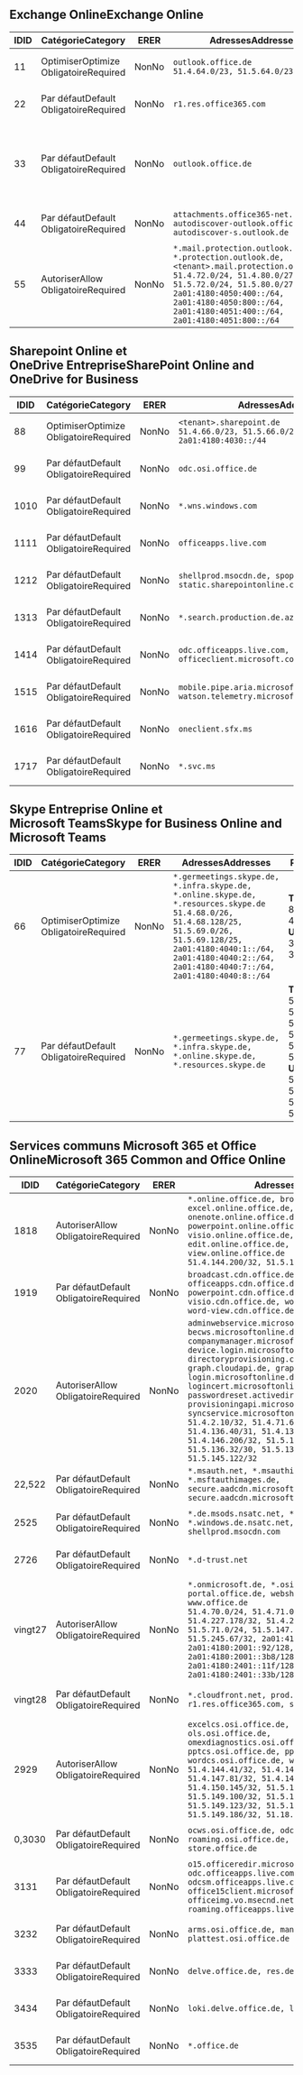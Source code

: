 <!--THIS FILE IS AUTOMATICALLY GENERATED. MANUAL CHANGES WILL BE OVERWRITTEN.-->
<!--Please contact the Office 365 Endpoints team with any questions.-->
<!--Germany endpoints version 2020032700-->
<!--File generated 2020-06-13 17:00:15.5521-->

## <a name="exchange-online"></a><span data-ttu-id="f56ef-101">Exchange Online</span><span class="sxs-lookup"><span data-stu-id="f56ef-101">Exchange Online</span></span>

<span data-ttu-id="f56ef-102">ID</span><span class="sxs-lookup"><span data-stu-id="f56ef-102">ID</span></span> | <span data-ttu-id="f56ef-103">Catégorie</span><span class="sxs-lookup"><span data-stu-id="f56ef-103">Category</span></span> | <span data-ttu-id="f56ef-104">ER</span><span class="sxs-lookup"><span data-stu-id="f56ef-104">ER</span></span> | <span data-ttu-id="f56ef-105">Adresses</span><span class="sxs-lookup"><span data-stu-id="f56ef-105">Addresses</span></span> | <span data-ttu-id="f56ef-106">Ports</span><span class="sxs-lookup"><span data-stu-id="f56ef-106">Ports</span></span>
-- | -------------------- | -- | ------------------------------------------------------------------------------------------------------------------------------------------------------------------------------------------------------------------------------------------------------------ | -------------------------------
<span data-ttu-id="f56ef-107">1</span><span class="sxs-lookup"><span data-stu-id="f56ef-107">1</span></span> | <span data-ttu-id="f56ef-108">Optimiser</span><span class="sxs-lookup"><span data-stu-id="f56ef-108">Optimize</span></span><BR><span data-ttu-id="f56ef-109">Obligatoire</span><span class="sxs-lookup"><span data-stu-id="f56ef-109">Required</span></span> | <span data-ttu-id="f56ef-110">Non</span><span class="sxs-lookup"><span data-stu-id="f56ef-110">No</span></span> | `outlook.office.de`<BR>`51.4.64.0/23, 51.5.64.0/23` | <span data-ttu-id="f56ef-111">**TCP :** 443, 80</span><span class="sxs-lookup"><span data-stu-id="f56ef-111">**TCP:** 443, 80</span></span>
<span data-ttu-id="f56ef-112">2</span><span class="sxs-lookup"><span data-stu-id="f56ef-112">2</span></span> | <span data-ttu-id="f56ef-113">Par défaut</span><span class="sxs-lookup"><span data-stu-id="f56ef-113">Default</span></span><BR><span data-ttu-id="f56ef-114">Obligatoire</span><span class="sxs-lookup"><span data-stu-id="f56ef-114">Required</span></span> | <span data-ttu-id="f56ef-115">Non</span><span class="sxs-lookup"><span data-stu-id="f56ef-115">No</span></span> | `r1.res.office365.com` | <span data-ttu-id="f56ef-116">**TCP :** 443, 80</span><span class="sxs-lookup"><span data-stu-id="f56ef-116">**TCP:** 443, 80</span></span>
<span data-ttu-id="f56ef-117">3</span><span class="sxs-lookup"><span data-stu-id="f56ef-117">3</span></span> | <span data-ttu-id="f56ef-118">Par défaut</span><span class="sxs-lookup"><span data-stu-id="f56ef-118">Default</span></span><BR><span data-ttu-id="f56ef-119">Obligatoire</span><span class="sxs-lookup"><span data-stu-id="f56ef-119">Required</span></span> | <span data-ttu-id="f56ef-120">Non</span><span class="sxs-lookup"><span data-stu-id="f56ef-120">No</span></span> | `outlook.office.de` | <span data-ttu-id="f56ef-121">**TCP :** 143, 25, 587, 993, 995</span><span class="sxs-lookup"><span data-stu-id="f56ef-121">**TCP:** 143, 25, 587, 993, 995</span></span>
<span data-ttu-id="f56ef-122">4</span><span class="sxs-lookup"><span data-stu-id="f56ef-122">4</span></span> | <span data-ttu-id="f56ef-123">Par défaut</span><span class="sxs-lookup"><span data-stu-id="f56ef-123">Default</span></span><BR><span data-ttu-id="f56ef-124">Obligatoire</span><span class="sxs-lookup"><span data-stu-id="f56ef-124">Required</span></span> | <span data-ttu-id="f56ef-125">Non</span><span class="sxs-lookup"><span data-stu-id="f56ef-125">No</span></span> | `attachments.office365-net.de, autodiscover-outlook.office.de, autodiscover-s.outlook.de` | <span data-ttu-id="f56ef-126">**TCP :** 443, 80</span><span class="sxs-lookup"><span data-stu-id="f56ef-126">**TCP:** 443, 80</span></span>
<span data-ttu-id="f56ef-127">5</span><span class="sxs-lookup"><span data-stu-id="f56ef-127">5</span></span> | <span data-ttu-id="f56ef-128">Autoriser</span><span class="sxs-lookup"><span data-stu-id="f56ef-128">Allow</span></span><BR><span data-ttu-id="f56ef-129">Obligatoire</span><span class="sxs-lookup"><span data-stu-id="f56ef-129">Required</span></span> | <span data-ttu-id="f56ef-130">Non</span><span class="sxs-lookup"><span data-stu-id="f56ef-130">No</span></span> | `*.mail.protection.outlook.de, *.protection.outlook.de, <tenant>.mail.protection.outlook.de`<BR>`51.4.72.0/24, 51.4.80.0/27, 51.5.72.0/24, 51.5.80.0/27, 2a01:4180:4050:400::/64, 2a01:4180:4050:800::/64, 2a01:4180:4051:400::/64, 2a01:4180:4051:800::/64` | <span data-ttu-id="f56ef-131">**TCP :** 25, 443</span><span class="sxs-lookup"><span data-stu-id="f56ef-131">**TCP:** 25, 443</span></span>

## <a name="sharepoint-online-and-onedrive-for-business"></a><span data-ttu-id="f56ef-132">Sharepoint Online et OneDrive Entreprise</span><span class="sxs-lookup"><span data-stu-id="f56ef-132">SharePoint Online and OneDrive for Business</span></span>

<span data-ttu-id="f56ef-133">ID</span><span class="sxs-lookup"><span data-stu-id="f56ef-133">ID</span></span> | <span data-ttu-id="f56ef-134">Catégorie</span><span class="sxs-lookup"><span data-stu-id="f56ef-134">Category</span></span> | <span data-ttu-id="f56ef-135">ER</span><span class="sxs-lookup"><span data-stu-id="f56ef-135">ER</span></span> | <span data-ttu-id="f56ef-136">Adresses</span><span class="sxs-lookup"><span data-stu-id="f56ef-136">Addresses</span></span> | <span data-ttu-id="f56ef-137">Ports</span><span class="sxs-lookup"><span data-stu-id="f56ef-137">Ports</span></span>
-- | -------------------- | -- | ------------------------------------------------------------------------------ | ----------------
<span data-ttu-id="f56ef-138">8</span><span class="sxs-lookup"><span data-stu-id="f56ef-138">8</span></span> | <span data-ttu-id="f56ef-139">Optimiser</span><span class="sxs-lookup"><span data-stu-id="f56ef-139">Optimize</span></span><BR><span data-ttu-id="f56ef-140">Obligatoire</span><span class="sxs-lookup"><span data-stu-id="f56ef-140">Required</span></span> | <span data-ttu-id="f56ef-141">Non</span><span class="sxs-lookup"><span data-stu-id="f56ef-141">No</span></span> | `<tenant>.sharepoint.de`<BR>`51.4.66.0/23, 51.5.66.0/23, 2a01:4180:4030::/44` | <span data-ttu-id="f56ef-142">**TCP :** 443, 80</span><span class="sxs-lookup"><span data-stu-id="f56ef-142">**TCP:** 443, 80</span></span>
<span data-ttu-id="f56ef-143">9</span><span class="sxs-lookup"><span data-stu-id="f56ef-143">9</span></span> | <span data-ttu-id="f56ef-144">Par défaut</span><span class="sxs-lookup"><span data-stu-id="f56ef-144">Default</span></span><BR><span data-ttu-id="f56ef-145">Obligatoire</span><span class="sxs-lookup"><span data-stu-id="f56ef-145">Required</span></span> | <span data-ttu-id="f56ef-146">Non</span><span class="sxs-lookup"><span data-stu-id="f56ef-146">No</span></span> | `odc.osi.office.de` | <span data-ttu-id="f56ef-147">**TCP :** 443, 80</span><span class="sxs-lookup"><span data-stu-id="f56ef-147">**TCP:** 443, 80</span></span>
<span data-ttu-id="f56ef-148">10</span><span class="sxs-lookup"><span data-stu-id="f56ef-148">10</span></span> | <span data-ttu-id="f56ef-149">Par défaut</span><span class="sxs-lookup"><span data-stu-id="f56ef-149">Default</span></span><BR><span data-ttu-id="f56ef-150">Obligatoire</span><span class="sxs-lookup"><span data-stu-id="f56ef-150">Required</span></span> | <span data-ttu-id="f56ef-151">Non</span><span class="sxs-lookup"><span data-stu-id="f56ef-151">No</span></span> | `*.wns.windows.com` | <span data-ttu-id="f56ef-152">**TCP :** 443, 80</span><span class="sxs-lookup"><span data-stu-id="f56ef-152">**TCP:** 443, 80</span></span>
<span data-ttu-id="f56ef-153">11</span><span class="sxs-lookup"><span data-stu-id="f56ef-153">11</span></span> | <span data-ttu-id="f56ef-154">Par défaut</span><span class="sxs-lookup"><span data-stu-id="f56ef-154">Default</span></span><BR><span data-ttu-id="f56ef-155">Obligatoire</span><span class="sxs-lookup"><span data-stu-id="f56ef-155">Required</span></span> | <span data-ttu-id="f56ef-156">Non</span><span class="sxs-lookup"><span data-stu-id="f56ef-156">No</span></span> | `officeapps.live.com` | <span data-ttu-id="f56ef-157">**TCP :** 443, 80</span><span class="sxs-lookup"><span data-stu-id="f56ef-157">**TCP:** 443, 80</span></span>
<span data-ttu-id="f56ef-158">12</span><span class="sxs-lookup"><span data-stu-id="f56ef-158">12</span></span> | <span data-ttu-id="f56ef-159">Par défaut</span><span class="sxs-lookup"><span data-stu-id="f56ef-159">Default</span></span><BR><span data-ttu-id="f56ef-160">Obligatoire</span><span class="sxs-lookup"><span data-stu-id="f56ef-160">Required</span></span> | <span data-ttu-id="f56ef-161">Non</span><span class="sxs-lookup"><span data-stu-id="f56ef-161">No</span></span> | `shellprod.msocdn.de, spoprod-a.akamaihd.net, static.sharepointonline.com` | <span data-ttu-id="f56ef-162">**TCP :** 443, 80</span><span class="sxs-lookup"><span data-stu-id="f56ef-162">**TCP:** 443, 80</span></span>
<span data-ttu-id="f56ef-163">13</span><span class="sxs-lookup"><span data-stu-id="f56ef-163">13</span></span> | <span data-ttu-id="f56ef-164">Par défaut</span><span class="sxs-lookup"><span data-stu-id="f56ef-164">Default</span></span><BR><span data-ttu-id="f56ef-165">Obligatoire</span><span class="sxs-lookup"><span data-stu-id="f56ef-165">Required</span></span> | <span data-ttu-id="f56ef-166">Non</span><span class="sxs-lookup"><span data-stu-id="f56ef-166">No</span></span> | `*.search.production.de.azuretrafficmanager.de` | <span data-ttu-id="f56ef-167">**TCP :** 443</span><span class="sxs-lookup"><span data-stu-id="f56ef-167">**TCP:** 443</span></span>
<span data-ttu-id="f56ef-168">14</span><span class="sxs-lookup"><span data-stu-id="f56ef-168">14</span></span> | <span data-ttu-id="f56ef-169">Par défaut</span><span class="sxs-lookup"><span data-stu-id="f56ef-169">Default</span></span><BR><span data-ttu-id="f56ef-170">Obligatoire</span><span class="sxs-lookup"><span data-stu-id="f56ef-170">Required</span></span> | <span data-ttu-id="f56ef-171">Non</span><span class="sxs-lookup"><span data-stu-id="f56ef-171">No</span></span> | `odc.officeapps.live.com, officeclient.microsoft.com` | <span data-ttu-id="f56ef-172">**TCP :** 443, 80</span><span class="sxs-lookup"><span data-stu-id="f56ef-172">**TCP:** 443, 80</span></span>
<span data-ttu-id="f56ef-173">15</span><span class="sxs-lookup"><span data-stu-id="f56ef-173">15</span></span> | <span data-ttu-id="f56ef-174">Par défaut</span><span class="sxs-lookup"><span data-stu-id="f56ef-174">Default</span></span><BR><span data-ttu-id="f56ef-175">Obligatoire</span><span class="sxs-lookup"><span data-stu-id="f56ef-175">Required</span></span> | <span data-ttu-id="f56ef-176">Non</span><span class="sxs-lookup"><span data-stu-id="f56ef-176">No</span></span> | `mobile.pipe.aria.microsoft.com, ssw.live.com, watson.telemetry.microsoft.com` | <span data-ttu-id="f56ef-177">**TCP :** 443, 80</span><span class="sxs-lookup"><span data-stu-id="f56ef-177">**TCP:** 443, 80</span></span>
<span data-ttu-id="f56ef-178">16</span><span class="sxs-lookup"><span data-stu-id="f56ef-178">16</span></span> | <span data-ttu-id="f56ef-179">Par défaut</span><span class="sxs-lookup"><span data-stu-id="f56ef-179">Default</span></span><BR><span data-ttu-id="f56ef-180">Obligatoire</span><span class="sxs-lookup"><span data-stu-id="f56ef-180">Required</span></span> | <span data-ttu-id="f56ef-181">Non</span><span class="sxs-lookup"><span data-stu-id="f56ef-181">No</span></span> | `oneclient.sfx.ms` | <span data-ttu-id="f56ef-182">**TCP :** 443, 80</span><span class="sxs-lookup"><span data-stu-id="f56ef-182">**TCP:** 443, 80</span></span>
<span data-ttu-id="f56ef-183">17</span><span class="sxs-lookup"><span data-stu-id="f56ef-183">17</span></span> | <span data-ttu-id="f56ef-184">Par défaut</span><span class="sxs-lookup"><span data-stu-id="f56ef-184">Default</span></span><BR><span data-ttu-id="f56ef-185">Obligatoire</span><span class="sxs-lookup"><span data-stu-id="f56ef-185">Required</span></span> | <span data-ttu-id="f56ef-186">Non</span><span class="sxs-lookup"><span data-stu-id="f56ef-186">No</span></span> | `*.svc.ms` | <span data-ttu-id="f56ef-187">**TCP :** 443, 80</span><span class="sxs-lookup"><span data-stu-id="f56ef-187">**TCP:** 443, 80</span></span>

## <a name="skype-for-business-online-and-microsoft-teams"></a><span data-ttu-id="f56ef-188">Skype Entreprise Online et Microsoft Teams</span><span class="sxs-lookup"><span data-stu-id="f56ef-188">Skype for Business Online and Microsoft Teams</span></span>

<span data-ttu-id="f56ef-189">ID</span><span class="sxs-lookup"><span data-stu-id="f56ef-189">ID</span></span> | <span data-ttu-id="f56ef-190">Catégorie</span><span class="sxs-lookup"><span data-stu-id="f56ef-190">Category</span></span> | <span data-ttu-id="f56ef-191">ER</span><span class="sxs-lookup"><span data-stu-id="f56ef-191">ER</span></span> | <span data-ttu-id="f56ef-192">Adresses</span><span class="sxs-lookup"><span data-stu-id="f56ef-192">Addresses</span></span> | <span data-ttu-id="f56ef-193">Ports</span><span class="sxs-lookup"><span data-stu-id="f56ef-193">Ports</span></span>
-- | -------------------- | -- | ----------------------------------------------------------------------------------------------------------------------------------------------------------------------------------------------------------------------------------------------- | --------------------------------------------------
<span data-ttu-id="f56ef-194">6</span><span class="sxs-lookup"><span data-stu-id="f56ef-194">6</span></span> | <span data-ttu-id="f56ef-195">Optimiser</span><span class="sxs-lookup"><span data-stu-id="f56ef-195">Optimize</span></span><BR><span data-ttu-id="f56ef-196">Obligatoire</span><span class="sxs-lookup"><span data-stu-id="f56ef-196">Required</span></span> | <span data-ttu-id="f56ef-197">Non</span><span class="sxs-lookup"><span data-stu-id="f56ef-197">No</span></span> | `*.germeetings.skype.de, *.infra.skype.de, *.online.skype.de, *.resources.skype.de`<BR>`51.4.68.0/26, 51.4.68.128/25, 51.5.69.0/26, 51.5.69.128/25, 2a01:4180:4040:1::/64, 2a01:4180:4040:2::/64, 2a01:4180:4040:7::/64, 2a01:4180:4040:8::/64` | <span data-ttu-id="f56ef-198">**TCP :** 443, 80</span><span class="sxs-lookup"><span data-stu-id="f56ef-198">**TCP:** 443, 80</span></span><BR><span data-ttu-id="f56ef-199">**UDP :** 3478</span><span class="sxs-lookup"><span data-stu-id="f56ef-199">**UDP:** 3478</span></span>
<span data-ttu-id="f56ef-200">7</span><span class="sxs-lookup"><span data-stu-id="f56ef-200">7</span></span> | <span data-ttu-id="f56ef-201">Par défaut</span><span class="sxs-lookup"><span data-stu-id="f56ef-201">Default</span></span><BR><span data-ttu-id="f56ef-202">Obligatoire</span><span class="sxs-lookup"><span data-stu-id="f56ef-202">Required</span></span> | <span data-ttu-id="f56ef-203">Non</span><span class="sxs-lookup"><span data-stu-id="f56ef-203">No</span></span> | `*.germeetings.skype.de, *.infra.skype.de, *.online.skype.de, *.resources.skype.de` | <span data-ttu-id="f56ef-204">**TCP :** 5061, 50000-59999</span><span class="sxs-lookup"><span data-stu-id="f56ef-204">**TCP:** 5061, 50000-59999</span></span><BR><span data-ttu-id="f56ef-205">**UDP :** 50000-59999</span><span class="sxs-lookup"><span data-stu-id="f56ef-205">**UDP:** 50000-59999</span></span>

## <a name="microsoft-365-common-and-office-online"></a><span data-ttu-id="f56ef-206">Services communs Microsoft 365 et Office Online</span><span class="sxs-lookup"><span data-stu-id="f56ef-206">Microsoft 365 Common and Office Online</span></span>

<span data-ttu-id="f56ef-207">ID</span><span class="sxs-lookup"><span data-stu-id="f56ef-207">ID</span></span> | <span data-ttu-id="f56ef-208">Catégorie</span><span class="sxs-lookup"><span data-stu-id="f56ef-208">Category</span></span> | <span data-ttu-id="f56ef-209">ER</span><span class="sxs-lookup"><span data-stu-id="f56ef-209">ER</span></span> | <span data-ttu-id="f56ef-210">Adresses</span><span class="sxs-lookup"><span data-stu-id="f56ef-210">Addresses</span></span> | <span data-ttu-id="f56ef-211">Ports</span><span class="sxs-lookup"><span data-stu-id="f56ef-211">Ports</span></span>
-- | ------------------- | -- | -------------------------------------------------------------------------------------------------------------------------------------------------------------------------------------------------------------------------------------------------------------------------------------------------------------------------------------------------------------------------------------------------------------------------------------------------------------------------------------------------------------------------------------------------------------------------------------------------------------------------- | ----------------
<span data-ttu-id="f56ef-212">18</span><span class="sxs-lookup"><span data-stu-id="f56ef-212">18</span></span> | <span data-ttu-id="f56ef-213">Autoriser</span><span class="sxs-lookup"><span data-stu-id="f56ef-213">Allow</span></span><BR><span data-ttu-id="f56ef-214">Obligatoire</span><span class="sxs-lookup"><span data-stu-id="f56ef-214">Required</span></span> | <span data-ttu-id="f56ef-215">Non</span><span class="sxs-lookup"><span data-stu-id="f56ef-215">No</span></span> | `*.online.office.de, broadcast.online.office.de, excel.online.office.de, onenote.online.office.de, powerpoint.online.office.de, visio.online.office.de, word-edit.online.office.de, word-view.online.office.de`<BR>`51.4.144.200/32, 51.5.149.3/32, 51.18.16.0/23` | <span data-ttu-id="f56ef-216">**TCP :** 443</span><span class="sxs-lookup"><span data-stu-id="f56ef-216">**TCP:** 443</span></span>
<span data-ttu-id="f56ef-217">19</span><span class="sxs-lookup"><span data-stu-id="f56ef-217">19</span></span> | <span data-ttu-id="f56ef-218">Par défaut</span><span class="sxs-lookup"><span data-stu-id="f56ef-218">Default</span></span><BR><span data-ttu-id="f56ef-219">Obligatoire</span><span class="sxs-lookup"><span data-stu-id="f56ef-219">Required</span></span> | <span data-ttu-id="f56ef-220">Non</span><span class="sxs-lookup"><span data-stu-id="f56ef-220">No</span></span> | `broadcast.cdn.office.de, excel.cdn.office.de, officeapps.cdn.office.de, onenote.cdn.office.de, powerpoint.cdn.office.de, view.cdn.office.de, visio.cdn.office.de, word-edit.cdn.office.de, word-view.cdn.office.de` | <span data-ttu-id="f56ef-221">**TCP :** 443</span><span class="sxs-lookup"><span data-stu-id="f56ef-221">**TCP:** 443</span></span>
<span data-ttu-id="f56ef-222">20</span><span class="sxs-lookup"><span data-stu-id="f56ef-222">20</span></span> | <span data-ttu-id="f56ef-223">Autoriser</span><span class="sxs-lookup"><span data-stu-id="f56ef-223">Allow</span></span><BR><span data-ttu-id="f56ef-224">Obligatoire</span><span class="sxs-lookup"><span data-stu-id="f56ef-224">Required</span></span> | <span data-ttu-id="f56ef-225">Non</span><span class="sxs-lookup"><span data-stu-id="f56ef-225">No</span></span> | `adminwebservice.microsoftonline.de, becws.microsoftonline.de, companymanager.microsoftonline.de, device.login.microsoftonline.de, directoryprovisioning.cloudapi.de, graph.cloudapi.de, graph.microsoft.de, login.microsoftonline.de, logincert.microsoftonline.de, pas.cloudapi.de, passwordreset.activedirectory.microsoftazure.de, provisioningapi.microsoftonline.de, syncservice.microsoftonline.de`<BR>`51.4.2.10/32, 51.4.71.61/32, 51.4.136.38/31, 51.4.136.40/31, 51.4.136.42/32, 51.4.146.38/32, 51.4.146.206/32, 51.5.16.7/32, 51.5.71.22/32, 51.5.136.32/30, 51.5.136.36/32, 51.5.145.29/32, 51.5.145.122/32` | <span data-ttu-id="f56ef-226">**TCP :** 443, 80</span><span class="sxs-lookup"><span data-stu-id="f56ef-226">**TCP:** 443, 80</span></span>
<span data-ttu-id="f56ef-227">22,5</span><span class="sxs-lookup"><span data-stu-id="f56ef-227">22</span></span> | <span data-ttu-id="f56ef-228">Par défaut</span><span class="sxs-lookup"><span data-stu-id="f56ef-228">Default</span></span><BR><span data-ttu-id="f56ef-229">Obligatoire</span><span class="sxs-lookup"><span data-stu-id="f56ef-229">Required</span></span> | <span data-ttu-id="f56ef-230">Non</span><span class="sxs-lookup"><span data-stu-id="f56ef-230">No</span></span> | `*.msauth.net, *.msauthimages.de, *.msftauth.net, *.msftauthimages.de, secure.aadcdn.microsoftonline-p.com, secure.aadcdn.microsoftonline-p.de` | <span data-ttu-id="f56ef-231">**TCP :** 443, 80</span><span class="sxs-lookup"><span data-stu-id="f56ef-231">**TCP:** 443, 80</span></span>
<span data-ttu-id="f56ef-232">25</span><span class="sxs-lookup"><span data-stu-id="f56ef-232">25</span></span> | <span data-ttu-id="f56ef-233">Par défaut</span><span class="sxs-lookup"><span data-stu-id="f56ef-233">Default</span></span><BR><span data-ttu-id="f56ef-234">Obligatoire</span><span class="sxs-lookup"><span data-stu-id="f56ef-234">Required</span></span> | <span data-ttu-id="f56ef-235">Non</span><span class="sxs-lookup"><span data-stu-id="f56ef-235">No</span></span> | `*.de.msods.nsatc.net, *.office.de.akadns.net, *.windows.de.nsatc.net, officehome.msocdn.de, shellprod.msocdn.com` | <span data-ttu-id="f56ef-236">**TCP :** 443, 80</span><span class="sxs-lookup"><span data-stu-id="f56ef-236">**TCP:** 443, 80</span></span>
<span data-ttu-id="f56ef-237">27</span><span class="sxs-lookup"><span data-stu-id="f56ef-237">26</span></span> | <span data-ttu-id="f56ef-238">Par défaut</span><span class="sxs-lookup"><span data-stu-id="f56ef-238">Default</span></span><BR><span data-ttu-id="f56ef-239">Obligatoire</span><span class="sxs-lookup"><span data-stu-id="f56ef-239">Required</span></span> | <span data-ttu-id="f56ef-240">Non</span><span class="sxs-lookup"><span data-stu-id="f56ef-240">No</span></span> | `*.d-trust.net` | <span data-ttu-id="f56ef-241">**TCP :** 443, 80</span><span class="sxs-lookup"><span data-stu-id="f56ef-241">**TCP:** 443, 80</span></span>
<span data-ttu-id="f56ef-242">vingt</span><span class="sxs-lookup"><span data-stu-id="f56ef-242">27</span></span> | <span data-ttu-id="f56ef-243">Autoriser</span><span class="sxs-lookup"><span data-stu-id="f56ef-243">Allow</span></span><BR><span data-ttu-id="f56ef-244">Obligatoire</span><span class="sxs-lookup"><span data-stu-id="f56ef-244">Required</span></span> | <span data-ttu-id="f56ef-245">Non</span><span class="sxs-lookup"><span data-stu-id="f56ef-245">No</span></span> | `*.onmicrosoft.de, *.osi.office.de, office.de, portal.office.de, webshell.suite.office.de, www.office.de`<BR>`51.4.70.0/24, 51.4.71.0/24, 51.4.226.115/32, 51.4.227.178/32, 51.4.230.178/32, 51.5.70.0/24, 51.5.71.0/24, 51.5.147.48/32, 51.5.242.163/32, 51.5.245.67/32, 2a01:4180:2001::2/128, 2a01:4180:2001::92/128, 2a01:4180:2001::234/128, 2a01:4180:2001::3b8/128, 2a01:4180:2401::5/128, 2a01:4180:2401::11f/128, 2a01:4180:2401::33b/128, 2a01:4180:2401::55b/128` | <span data-ttu-id="f56ef-246">**TCP :** 443, 80</span><span class="sxs-lookup"><span data-stu-id="f56ef-246">**TCP:** 443, 80</span></span>
<span data-ttu-id="f56ef-247">vingt</span><span class="sxs-lookup"><span data-stu-id="f56ef-247">28</span></span> | <span data-ttu-id="f56ef-248">Par défaut</span><span class="sxs-lookup"><span data-stu-id="f56ef-248">Default</span></span><BR><span data-ttu-id="f56ef-249">Obligatoire</span><span class="sxs-lookup"><span data-stu-id="f56ef-249">Required</span></span> | <span data-ttu-id="f56ef-250">Non</span><span class="sxs-lookup"><span data-stu-id="f56ef-250">No</span></span> | `*.cloudfront.net, prod.msocdn.de, r1.res.office365.com, shellprod.msocdn.de` | <span data-ttu-id="f56ef-251">**TCP :** 443, 80</span><span class="sxs-lookup"><span data-stu-id="f56ef-251">**TCP:** 443, 80</span></span>
<span data-ttu-id="f56ef-252">29</span><span class="sxs-lookup"><span data-stu-id="f56ef-252">29</span></span> | <span data-ttu-id="f56ef-253">Autoriser</span><span class="sxs-lookup"><span data-stu-id="f56ef-253">Allow</span></span><BR><span data-ttu-id="f56ef-254">Obligatoire</span><span class="sxs-lookup"><span data-stu-id="f56ef-254">Required</span></span> | <span data-ttu-id="f56ef-255">Non</span><span class="sxs-lookup"><span data-stu-id="f56ef-255">No</span></span> | `excelcs.osi.office.de, excelps.osi.office.de, ols.osi.office.de, omexdiagnostics.osi.office.de, pptcs.osi.office.de, pptps.osi.office.de, wordcs.osi.office.de, wordps.osi.office.de`<BR>`51.4.144.41/32, 51.4.144.174/32, 51.4.145.38/32, 51.4.147.81/32, 51.4.147.233/32, 51.4.148.12/32, 51.4.150.145/32, 51.5.147.242/32, 51.5.149.100/32, 51.5.149.119/32, 51.5.149.123/32, 51.5.149.180/32, 51.5.149.186/32, 51.18.0.0/21` | <span data-ttu-id="f56ef-256">**TCP :** 443, 80</span><span class="sxs-lookup"><span data-stu-id="f56ef-256">**TCP:** 443, 80</span></span>
<span data-ttu-id="f56ef-257">0,30</span><span class="sxs-lookup"><span data-stu-id="f56ef-257">30</span></span> | <span data-ttu-id="f56ef-258">Par défaut</span><span class="sxs-lookup"><span data-stu-id="f56ef-258">Default</span></span><BR><span data-ttu-id="f56ef-259">Obligatoire</span><span class="sxs-lookup"><span data-stu-id="f56ef-259">Required</span></span> | <span data-ttu-id="f56ef-260">Non</span><span class="sxs-lookup"><span data-stu-id="f56ef-260">No</span></span> | `ocws.osi.office.de, odc.osi.office.de, roaming.osi.office.de, sharepoint.de, store.office.de` | <span data-ttu-id="f56ef-261">**TCP :** 443, 80</span><span class="sxs-lookup"><span data-stu-id="f56ef-261">**TCP:** 443, 80</span></span>
<span data-ttu-id="f56ef-262">31</span><span class="sxs-lookup"><span data-stu-id="f56ef-262">31</span></span> | <span data-ttu-id="f56ef-263">Par défaut</span><span class="sxs-lookup"><span data-stu-id="f56ef-263">Default</span></span><BR><span data-ttu-id="f56ef-264">Obligatoire</span><span class="sxs-lookup"><span data-stu-id="f56ef-264">Required</span></span> | <span data-ttu-id="f56ef-265">Non</span><span class="sxs-lookup"><span data-stu-id="f56ef-265">No</span></span> | `o15.officeredir.microsoft.com, odc.officeapps.live.com, odcsm.officeapps.live.com, office.microsoft.com, office15client.microsoft.com, officeimg.vo.msecnd.net, roaming.officeapps.live.com` | <span data-ttu-id="f56ef-266">**TCP :** 443, 80</span><span class="sxs-lookup"><span data-stu-id="f56ef-266">**TCP:** 443, 80</span></span>
<span data-ttu-id="f56ef-267">32</span><span class="sxs-lookup"><span data-stu-id="f56ef-267">32</span></span> | <span data-ttu-id="f56ef-268">Par défaut</span><span class="sxs-lookup"><span data-stu-id="f56ef-268">Default</span></span><BR><span data-ttu-id="f56ef-269">Obligatoire</span><span class="sxs-lookup"><span data-stu-id="f56ef-269">Required</span></span> | <span data-ttu-id="f56ef-270">Non</span><span class="sxs-lookup"><span data-stu-id="f56ef-270">No</span></span> | `arms.osi.office.de, manage.osi.office.de, plattest.osi.office.de` | <span data-ttu-id="f56ef-271">**TCP :** 443, 80</span><span class="sxs-lookup"><span data-stu-id="f56ef-271">**TCP:** 443, 80</span></span>
<span data-ttu-id="f56ef-272">33</span><span class="sxs-lookup"><span data-stu-id="f56ef-272">33</span></span> | <span data-ttu-id="f56ef-273">Par défaut</span><span class="sxs-lookup"><span data-stu-id="f56ef-273">Default</span></span><BR><span data-ttu-id="f56ef-274">Obligatoire</span><span class="sxs-lookup"><span data-stu-id="f56ef-274">Required</span></span> | <span data-ttu-id="f56ef-275">Non</span><span class="sxs-lookup"><span data-stu-id="f56ef-275">No</span></span> | `delve.office.de, res.delve.office.com` | <span data-ttu-id="f56ef-276">**TCP :** 443</span><span class="sxs-lookup"><span data-stu-id="f56ef-276">**TCP:** 443</span></span>
<span data-ttu-id="f56ef-277">34</span><span class="sxs-lookup"><span data-stu-id="f56ef-277">34</span></span> | <span data-ttu-id="f56ef-278">Par défaut</span><span class="sxs-lookup"><span data-stu-id="f56ef-278">Default</span></span><BR><span data-ttu-id="f56ef-279">Obligatoire</span><span class="sxs-lookup"><span data-stu-id="f56ef-279">Required</span></span> | <span data-ttu-id="f56ef-280">Non</span><span class="sxs-lookup"><span data-stu-id="f56ef-280">No</span></span> | `loki.delve.office.de, lpcres.delve.office.com` | <span data-ttu-id="f56ef-281">**TCP :** 443</span><span class="sxs-lookup"><span data-stu-id="f56ef-281">**TCP:** 443</span></span>
<span data-ttu-id="f56ef-282">35</span><span class="sxs-lookup"><span data-stu-id="f56ef-282">35</span></span> | <span data-ttu-id="f56ef-283">Par défaut</span><span class="sxs-lookup"><span data-stu-id="f56ef-283">Default</span></span><BR><span data-ttu-id="f56ef-284">Obligatoire</span><span class="sxs-lookup"><span data-stu-id="f56ef-284">Required</span></span> | <span data-ttu-id="f56ef-285">Non</span><span class="sxs-lookup"><span data-stu-id="f56ef-285">No</span></span> | `*.office.de` | <span data-ttu-id="f56ef-286">**TCP :** 443, 80</span><span class="sxs-lookup"><span data-stu-id="f56ef-286">**TCP:** 443, 80</span></span>
